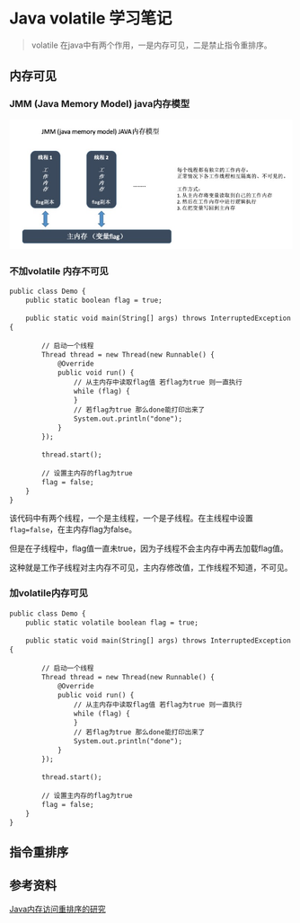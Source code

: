 # Java volatile 学习笔记

> volatile 在java中有两个作用，一是内存可见，二是禁止指令重排序。

## 内存可见

### JMM (Java Memory Model) java内存模型

![](/image/java-volatile-memory-visible.jpg)

### 不加volatile 内存不可见
```
public class Demo {
    public static boolean flag = true;

    public static void main(String[] args) throws InterruptedException {

        // 启动一个线程
        Thread thread = new Thread(new Runnable() {
            @Override
            public void run() {
                // 从主内存中读取flag值 若flag为true 则一直执行
                while (flag) {
                }
                // 若flag为true 那么done能打印出来了
                System.out.println("done");
            }
        });

        thread.start();
        
        // 设置主内存的flag为true
        flag = false;
    }
}
```
该代码中有两个线程，一个是主线程，一个是子线程。在主线程中设置`flag=false`，在主内存flag为false。

但是在子线程中，flag值一直未true，因为子线程不会主内存中再去加载flag值。

这种就是工作子线程对主内存不可见，主内存修改值，工作线程不知道，不可见。

### 加volatile内存可见

```
public class Demo {
    public static volatile boolean flag = true;

    public static void main(String[] args) throws InterruptedException {

        // 启动一个线程
        Thread thread = new Thread(new Runnable() {
            @Override
            public void run() {
                // 从主内存中读取flag值 若flag为true 则一直执行
                while (flag) {
                }
                // 若flag为true 那么done能打印出来了
                System.out.println("done");
            }
        });

        thread.start();
        
        // 设置主内存的flag为true
        flag = false;
    }
}
```




## 指令重排序


## 参考资料
[Java内存访问重排序的研究](https://tech.meituan.com/2014/09/23/java-memory-reordering.html)
